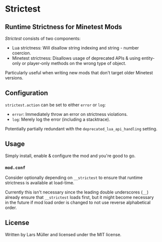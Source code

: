 # Strictest

## Runtime Strictness for Minetest Mods

*Strictest* consists of two components:

* Lua strictness: Will disallow string indexing and string - number coercion.
* Minetest strictness: Disallows usage of deprecated APIs & using entity-only or player-only methods on the wrong type of object.

Particularly useful when writing new mods that don't target older Minetest versions.

## Configuration

`strictest.action` can be set to either `error` or `log`:

* `error`: Immediately throw an error on strictness violations.
* `log`: Merely log the error (including a stacktrace).

Potentially partially redundant with the `deprecated_lua_api_handling` setting.

## Usage

Simply install, enable & configure the mod and you're good to go.

### `mod.conf`

Consider optionally depending on `__strictest` to ensure that runtime strictness is available at load-time.

Currently this isn't necessary since the leading double underscores (`__`) already ensure that `__strictest` loads first,
but it might become necessary in the future if mod load order is changed to not use reverse alphabetical order.

## License

Written by Lars Müller and licensed under the MIT license.
